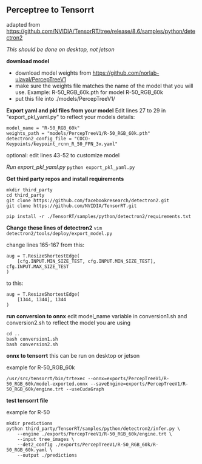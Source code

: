 ## Perceptree to Tensorrt
adapted from https://github.com/NVIDIA/TensorRT/tree/release/8.6/samples/python/detectron2

*This should be done on desktop, not jetson*

**download model**
- download model weights from https://github.com/norlab-ulaval/PercepTreeV1
- make sure the weights file matches the name of the model that you will use. Example: R-50_RGB_60k.pth for model R-50_RGB_60k
- put this file into ./models/PercepTreeV1/

**Export yaml and pkl files from your model**
Edit lines 27 to 29 in "export_pkl_yaml.py" to reflect your models details:
```
model_name = "R-50_RGB_60k"
weights_path = "models/PercepTreeV1/R-50_RGB_60k.pth"
detectron2_config_file = "COCO-Keypoints/keypoint_rcnn_R_50_FPN_3x.yaml"
```
optional: edit lines 43-52 to customize model

*Run export_pkl_yaml.py*
``` python export_pkl_yaml.py ```

**Get third party repos and install requirements** 
```
mkdir third_party
cd third_party
git clone https://github.com/facebookresearch/detectron2.git
git clone https://github.com/NVIDIA/TensorRT.git

pip install -r ./TensorRT/samples/python/detectron2/requirements.txt
```

**Change these lines of detectron2**
```vim detectron2/tools/deploy/export_model.py```

change lines 165-167 from this:
```
aug = T.ResizeShortestEdge(
    [cfg.INPUT.MIN_SIZE_TEST, cfg.INPUT.MIN_SIZE_TEST], cfg.INPUT.MAX_SIZE_TEST
)
```
to this:
```
aug = T.ResizeShortestEdge(
    [1344, 1344], 1344
)
```

**run conversion to onnx**
edit model_name variable in conversion1.sh and conversion2.sh to reflect the model you are using

```
cd ..
bash conversion1.sh
bash conversion2.sh
```

**onnx to tensorrt**
this can be run on desktop or jetson

example for R-50_RGB_60k
```
/usr/src/tensorrt/bin/trtexec --onnx=exports/PercepTreeV1/R-50_RGB_60k/model-exported.onnx --saveEngine=exports/PercepTreeV1/R-50_RGB_60k/engine.trt --useCudaGraph
```

**test tensorrt file**

example for R-50
```
mkdir predictions
python third_party/TensorRT/samples/python/detectron2/infer.py \
    --engine ./exports/PercepTreeV1/R-50_RGB_60k/engine.trt \
    --input tree_images \
    --det2_config ./exports/PercepTreeV1/R-50_RGB_60k/R-50_RGB_60k.yaml \
    --output ./predictions 
```
